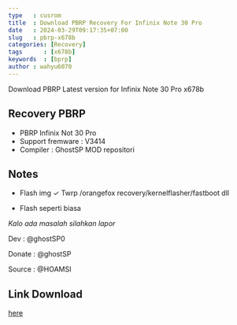 ```yaml
---
type   : cusrom
title  : Download PBRP Recovery For Infinix Note 30 Pro
date   : 2024-03-29T09:17:35+07:00
slug   : pbrp-x678b
categories: [Recovery]
tags      : [x678b]
keywords  : [bprp]
author : wahyu6070
---
```


Download PBRP Latest version for Infinix Note 30 Pro x678b

## Recovery PBRP
- PBRP Infinix Not 30 Pro
- Support fremware : V3414
- Compiler : GhostSP MOD repositori

## Notes
- Flash img ✓ Twrp /orangefox recovery/kernelflasher/fastboot dll

- Flash seperti biasa

*Kalo ada masalah silahkan lapor*

Dev : @ghostSP0

Donate : @ghostSP

Source : @HOAMSI

## Link Download
[here](https://www.mediafire.com/file/wimil1fdwlaa66u/x678g-pbrp-ghost.img/file)
